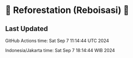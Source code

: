 
# 🌳 Reforestation (Reboisasi) 🌲

## Last Updated

GitHub Actions time: Sat Sep  7 11:14:44 UTC 2024

Indonesia/Jakarta time: Sat Sep  7 18:14:44 WIB 2024

